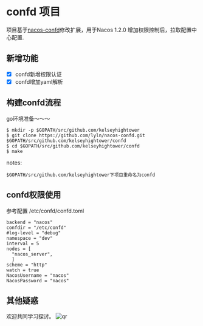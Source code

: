 # confd 项目
项目基于[nacos-confd](https://github.com/nacos-group/nacos-confd)修改扩展，用于Nacos 1.2.0 增加权限控制后，拉取配置中心配置.

## 新增功能
- [x] confd新增权限认证
- [x] confd增加yaml解析

## 构建confd流程
go环境准备～～～

```
$ mkdir -p $GOPATH/src/github.com/kelseyhightower
$ git clone https://github.com/lyln/nacos-confd.git $GOPATH/src/github.com/kelseyhightower/confd
$ cd $GOPATH/src/github.com/kelseyhightower/confd
$ make
```

notes:
```
$GOPATH/src/github.com/kelseyhightower下项目重命名为confd

```

## confd权限使用
参考配置
/etc/confd/confd.toml
```
backend = "nacos"
confdir = "/etc/confd"
#log-level = "debug"
namespace = "dev"
interval = 5
nodes = [
  "nacos_server",
  ]
scheme = "http"
watch = true
NacosUsername = "nacos"
NacosPassword = "nacos"

```

## 其他疑惑
欢迎共同学习探讨。
![qr](https://lyln.oss-cn-beijing.aliyuncs.com/wx/irisloveli.jpg?230x230)
